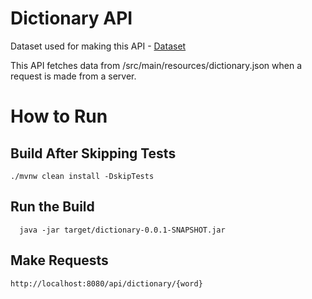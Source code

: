 # Dictionary API

Dataset used for making this API - [Dataset](https://github.com/matthewreagan/WebstersEnglishDictionary) 

This API fetches data from /src/main/resources/dictionary.json when a request is made from a server.

# How to Run

## Build After Skipping Tests
```
./mvnw clean install -DskipTests
```

## Run the Build
```
  java -jar target/dictionary-0.0.1-SNAPSHOT.jar
```

## Make Requests

```
http://localhost:8080/api/dictionary/{word}
```